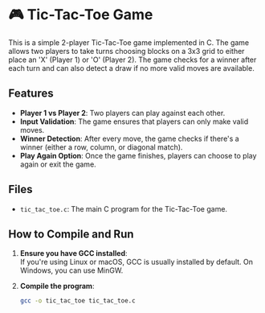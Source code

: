 # 🎮 Tic-Tac-Toe Game

This is a simple 2-player Tic-Tac-Toe game implemented in C. The game allows two players to take turns choosing blocks on a 3x3 grid to either place an 'X' (Player 1) or 'O' (Player 2). The game checks for a winner after each turn and can also detect a draw if no more valid moves are available.

## Features

- **Player 1 vs Player 2**: Two players can play against each other.
- **Input Validation**: The game ensures that players can only make valid moves.
- **Winner Detection**: After every move, the game checks if there's a winner (either a row, column, or diagonal match).
- **Play Again Option**: Once the game finishes, players can choose to play again or exit the game.

## Files

- `tic_tac_toe.c`: The main C program for the Tic-Tac-Toe game.

## How to Compile and Run

1. **Ensure you have GCC installed**:  
   If you're using Linux or macOS, GCC is usually installed by default. On Windows, you can use MinGW.

2. **Compile the program**:
   ```bash
   gcc -o tic_tac_toe tic_tac_toe.c
